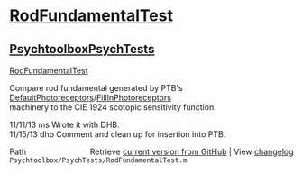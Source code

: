 # [RodFundamentalTest](RodFundamentalTest)
## [Psychtoolbox](Psychtoolbox)[PsychTests](PsychTests)

[RodFundamentalTest](RodFundamentalTest)  
  
Compare rod fundamental generated by PTB's [DefaultPhotoreceptors](DefaultPhotoreceptors)/[FillInPhotoreceptors](FillInPhotoreceptors)  
machinery to the CIE 1924 scotopic sensitivity function.  
  
11/11/13  ms   Wrote it with DHB.  
11/15/13  dhb  Comment and clean up for insertion into PTB.  




<div class="code_header" style="text-align:right;">
  <span style="float:left;">Path&nbsp;&nbsp;</span> <span class="counter">Retrieve <a href=
  "https://raw.github.com/Psychtoolbox-3/Psychtoolbox-3/beta/Psychtoolbox/PsychTests/RodFundamentalTest.m">current version from GitHub</a> | View <a href=
  "https://github.com/Psychtoolbox-3/Psychtoolbox-3/commits/beta/Psychtoolbox/PsychTests/RodFundamentalTest.m">changelog</a></span>
</div>
<div class="code">
  <code>Psychtoolbox/PsychTests/RodFundamentalTest.m</code>
</div>

